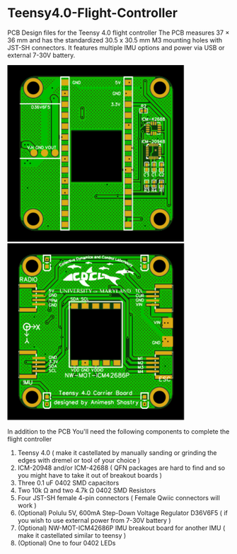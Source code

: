 # Teensy4.0-Flight-Controller
PCB Design files for the Teensy 4.0 flight controller
The PCB measures 37 × 36 mm and has the standardized 30.5 x 30.5 mm M3 mounting holes with JST-SH connectors. It features multiple IMU options and power via USB or external 7-30V battery.
<p float="left">
  <img src="https://github.com/animeshshastry/Teensy4.0-Flight-Controller/blob/main/Images/Front.svg?sanitize=true" width="400" height="400">
  <img src="https://github.com/animeshshastry/Teensy4.0-Flight-Controller/blob/main/Images/Back.svg?sanitize=true" width="400" height="400">
</p>

In addition to the PCB You'll need the following components to complete the flight controller
1. Teensy 4.0 ( make it castellated by manually sanding or grinding the edges with dremel or tool of your choice )
2. ICM-20948 and/or ICM-42688 ( QFN packages are hard to find and so you might have to take it out of breakout boards )
3. Three 0.1 uF 0402 SMD capacitors
4. Two 10k Ω and two 4.7k Ω 0402 SMD Resistors
5. Four JST-SH female 4-pin connectors ( Female Qwiic connectors will work )
6. (Optional) Polulu 5V, 600mA Step-Down Voltage Regulator D36V6F5 ( if you wish to use external power from 7-30V battery )
7. (Optional) NW-MOT-ICM42686P IMU breakout board for another IMU ( make it castellated similar to teensy )
8. (Optional) One to four 0402 LEDs
